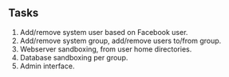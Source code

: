 ## Tasks

1. Add/remove system user based on Facebook user.
1. Add/remove system group, add/remove users to/from group.
1. Webserver sandboxing, from user home directories.
1. Database sandboxing per group.
1. Admin interface.
